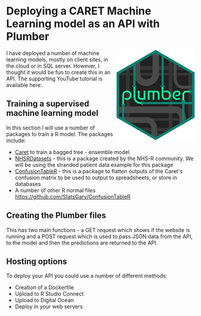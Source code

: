 # Deploying a CARET Machine Learning model as an API with Plumber
<img src="Plumber.png" align="right">
I have deployed a number of machine learning models, mostly on client sites, in the cloud or in SQL server. However, I thought it would be fun to create this in an API. The supporting YouTube tutorial is available here:.

## Training a supervised machine learning model
In this section I will use a number of packages to train a R model. The packages include:
- [Caret](https://hutsons-hacks.info/advanced-modelling-in-r-with-caret-a-focus-on-supervised-machine-learning) to train a bagged tree - ensemble model
- [NHSRDatasets](https://cran.r-project.org/web/packages/NHSRdatasets/vignettes/stranded_model.html) - this is a package created by the NHS-R community. We will be using the stranded patient data example for this package
- [ConfusionTableR](https://github.com/StatsGary/ConfusionTableR) - this is a package to flatten outputs of the Caret's confusion matrix to be used to output to spreadsheets, or store in databases
- A number of other R normal files
https://github.com/StatsGary/ConfusionTableR
## Creating the Plumber files
This has two main functions - a GET request which shows if the website is running and a POST request which is used to pass JSON data from the API, to the model and then the predictions are returned to the API.

## Hosting options
To deploy your API you could use a number of different methods:
- Creation of a Dockerfile
- Upload to R Studio Connect
- Upload to Digital Ocean
- Deploy in your web servers


